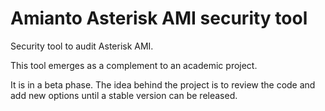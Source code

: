 # Amianto Asterisk AMI security tool

Security tool to audit Asterisk AMI. 

This tool emerges as a complement to an academic project. 

It is in a beta phase. The idea behind the project is to review the code and add new options until a stable version can be released.
